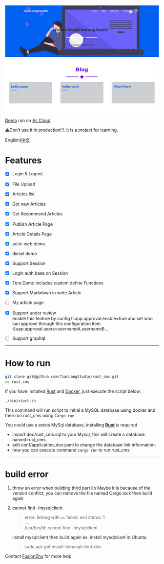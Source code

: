 ![Rust CMS](./doc/imgs/rust_cms_screenshot_en.png)  

[Demo](https://www.tianlang.tech) run on [Ali Cloud](https://www.aliyun.com/minisite/goods?userCode=qtg5vupa)

⚠Don't use it in production!!!. It is a project for learning. 

English|[中文](./README_CN.md)

# Features
- [x]  Login & Logout
- [x]  File Upload　　
- [x]  Articles list
- [x]  Got new Articles
- [x]  Got Recommend Articles
- [x]  Publish Article Page　 
- [x]  Article Details Page
- [x]  actix-web demo
- [x]  diesel demo
- [x]  Support Session 
- [x]  Login auth base on Session  
- [x]  Tera Demo includes custom define Functions 
- [x]  Support Markdown in write Article 
- [ ]  My article page
- [x]  Support under review　  
    enable this feature by config tl.app.approval.enable=true and set who can approve through this configuration item tl.app.approval.users=usernameA,usernameB... 

- [ ]  Support graphql
---  

# How to run
```bash 
git clone git@github.com:TianLangStudio/rust_cms.git     
cd rust_cms
```   
If you have installed [Rust](https://www.rust-lang.org/tools/install) and [Docker](https://docs.docker.com/engine/install/), just execute the script below.  
```bash 
./bin/start.sh
```  
This command will run script to initial a MySQL database using docker and then run rust_cms using `Cargo run`

You could use a exists MySql database, installing **[Rust](https://www.rust-lang.org/tools/install)** is required

- import doc/rust_cms.sql to your Mysql, this will create a database named rust_cms.  
- edit conf/application_dev.yaml to change the database link information. 
- now you can execute command `cargo run` to run rust_cms
---  

# build error  
1. throw an error when building third part lib
   Maybe it is because of the version conflict,  you can remove the file named Cargo.lock then build again

2. cannot find -lmysqlclient
   > error: linking with `cc` failed: exit status: 1   
   > ....   
   > /usr/bin/ld: cannot find -lmysqlclient  

   install mysqlclient then build again ex. install mysqlclient in Ubuntu  
   >  sudo apt-get install libmysqlclient-dev 

Contact [FusionZhu](https://www.upwork.com/fl/huanqingzhu?mp_source=share) for more help 
